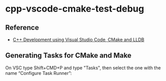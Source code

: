 # cpp-vscode-cmake-test-debug


## Reference
- [C++ Development using Visual Studio Code, CMake and LLDB](https://medium.com/audelabs/c-development-using-visual-studio-code-cmake-and-lldb-d0f13d38c563)



## Generating Tasks for CMake and Make
On VSC type Shift+CMD+P and type "Tasks", then select the one with the name “Configure Task Runner”: